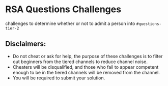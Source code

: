# RSA Questions Challenges

challenges to determine whether or not to admit a person into `#questions-tier-2`


## Disclaimers: 
- Do not cheat or ask for help, the purpose of these challenges is to filter out beginners from the tiered channels to reduce channel noise.
- Cheaters will be disqualified, and those who fail to appear competent enough to be in the tiered channels will be removed from the channel.
- You will be required to submit your solution.

